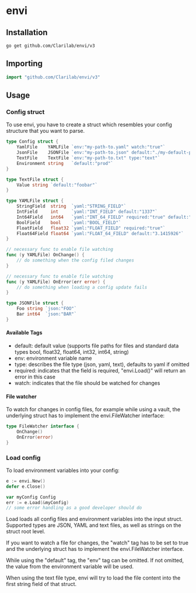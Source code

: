 # envi

## Installation

```shell
go get github.com/Clarilab/envi/v3
```

## Importing

```go
import "github.com/Clarilab/envi/v3"
```

## Usage

### Config struct

To use envi, you have to create a struct which resembles your config structure that you want to parse.

```go
type Config struct {
	YamlFile    YAMLFile `env:"my-path-to.yaml" watch:"true"`
	JsonFile    JSONFile `env:"my-path-to.json" default:"./my-default-path.json" type:"json"`
	TextFile    TextFile `env:"my-path-to.txt" type:"text"`
	Environment string   `default:"prod"`
}

type TextFile struct {
	Value string `default:"foobar"`
}

type YAMLFile struct {
	StringField  string  `yaml:"STRING_FIELD"`
	IntField     int     `yaml:"INT_FIELD" default:"1337"`
	Int64Field   int64   `yaml:"INT_64_FIELD" required:"true" default:"1337"`
	BoolField    bool    `yaml:"BOOL_FIELD"`
	FloatField   float32 `yaml:"FLOAT_FIELD" required:"true"`
	Float64Field float64 `yaml:"FLOAT_64_FIELD" default:"3.1415926"`
}

// necessary func to enable file watching
func (y YAMLFile) OnChange() {
	// do something when the config filed changes
}

// necessary func to enable file watching
func (y YAMLFile) OnError(err error) {
	// do something when loading a config update fails
}

type JSONFile struct {
	Foo string `json:"FOO"`
	Bar int64  `json:"BAR"`
}
```

#### Available Tags

  - default: default value (supports file paths for files and standard data types bool, float32, float64, int32, int64, string)
  - env: environment variable name
  - type: describes the file type (json, yaml, text), defaults to yaml if omitted
  - required: indicates that the field is required, "envi.Load()" will return an error in this case
  - watch: indicates that the file should be watched for changes

#### File watcher

To watch for changes in config files, for example while using a vault, the underlying struct has to implement the envi.FileWatcher interface:

```go
type FileWatcher interface {
	OnChange()
	OnError(error)
}
```

### Load config

To load environment variables into your config:

```go
e := envi.New()
defer e.Close()

var myConfig Config
err := e.Load(&myConfig)
// some error handling as a good developer should do
```

Load loads all config files and environment variables into the input struct.
Supported types are JSON, YAML and text files, as well as strings on the struct root level.

If you want to watch a file for changes, the "watch" tag has to be set to true and the underlying struct
has to implement the envi.FileWatcher interface.

While using the "default" tag, the "env" tag can be omitted. If not omitted, the value from the
environment variable will be used.

When using the text file type, envi will try to load the file content into the first string field of that struct.
